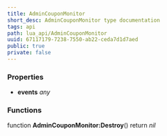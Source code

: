 ```yaml
---
title: AdminCouponMonitor
short_desc: AdminCouponMonitor type documentation
tags: api
path: lua_api/AdminCouponMonitor
uuid: 67117179-7238-7550-ab22-ceda7d1d7aed
public: true
private: false
---
```




### Properties

* **events** *any* 

### Functions

function **AdminCouponMonitor:Destroy**()
  return *nil*
